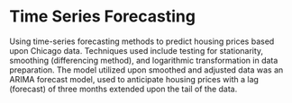# Time Series Forecasting
Using time-series forecasting methods to predict housing prices based upon Chicago data. 
Techniques used include testing for stationarity, smoothing (differencing method), and logarithmic transformation in data preparation. 
The model utilized upon smoothed and adjusted data was an ARIMA forecast model, used to anticipate housing prices with a lag (forecast) of three months extended upon the tail of the data. 

